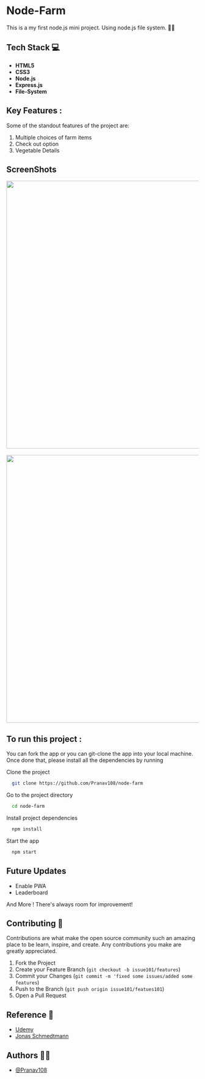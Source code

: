# Node-Farm

This is a my first node.js mini project. Using node.js file system. 👩‍🌾

## Tech Stack 💻

- **HTML5**
- **CSS3**
- **Node.js**
- **Express.js**
- **File-System**

## Key Features :

Some of the standout features of the project are:

1. Multiple choices of farm items
2. Check out option
3. Vegetable Details

## ScreenShots

<center><img src="/screenshots/Screenshot1.png" width="700"/></center></br><center><img src="/screenshots/Screenshot2.png" width="700"/></center>

## To run this project :

You can fork the app or you can git-clone the app into your local machine. Once done that, please install all the dependencies by running

Clone the project

```bash
  git clone https://github.com/Pranav108/node-farm
```

Go to the project directory

```bash
  cd node-farm
```

Install project dependencies

```bash
  npm install
```

Start the app

```bash
  npm start
```

## Future Updates

- Enable PWA
- Leaderboard

And More ! There's always room for improvement!

## Contributing 🤝

Contributions are what make the open source community such an amazing place to be learn, inspire, and create. Any contributions you make are greatly appreciated.

1. Fork the Project
2. Create your Feature Branch (`git checkout -b issue101/features`)
3. Commit your Changes (`git commit -m 'fixed some issues/added some features`)
4. Push to the Branch (`git push origin issue101/featues101`)
5. Open a Pull Request

## Reference 🙏

- [Udemy](https://www.udemy.com)
- [Jonas Schmedtmann](https://www.udemy.com/user/jonasschmedtmann/)


## Authors 👨‍💻

- [@Pranav108](https://www.github.com/Pranav108)
